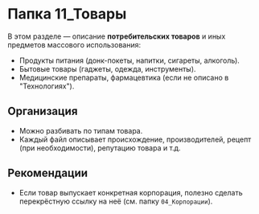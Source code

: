 # Папка 11_Товары

В этом разделе — описание **потребительских товаров** и иных предметов массового использования:
- Продукты питания (донк-покеты, напитки, сигареты, алкоголь).
- Бытовые товары (гаджеты, одежда, инструменты).
- Медицинские препараты, фармацевтика (если не описано в "Технологиях").

## Организация

- Можно разбивать по типам товара.
- Каждый файл описывает происхождение, производителей, рецепт (при необходимости), репутацию товара и т.д.

## Рекомендации
- Если товар выпускает конкретная корпорация, полезно сделать перекрёстную ссылку на неё (см. папку `04_Корпорации`).
